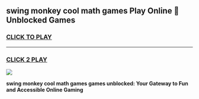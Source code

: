 
## swing monkey cool math games Play Online 👋 Unblocked Games
<h3>
<a href="https://news.freeplayer.one?title=swing_monkey_cool_math_games&ref=17CMG">CLICK TO PLAY</a></h3>
<hr>

<h3>
<a href="https://news.freeplayer.one?title=swing_monkey_cool_math_games&ref=17CMG">CLICK 2 PLAY</a>
  
</h3>

<a href="https://news.freeplayer.one?title=swing_monkey_cool_math_games&ref=17CMG/"><img src="https://clearcache.store/games.png"></a>


**swing monkey cool math games games unblocked: Your Gateway to Fun and Accessible Online Gaming**
